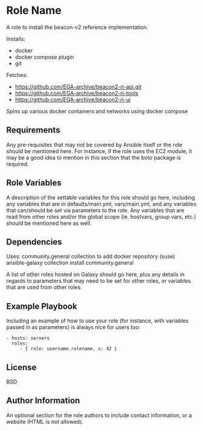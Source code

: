 Role Name
=========

A role to install the beacon-v2 reference implementation.

Installs:
  - docker
  - docker compose plugin
  - git

Fetches:

  - https://github.com/EGA-archive/beacon2-ri-api.git
  - https://github.com/EGA-archive/beacon2-ri-tools 
  - https://github.com/EGA-archive/beacon2-ri-ui

Spins up various docker containers and networks using docker compose

Requirements
------------

Any pre-requisites that may not be covered by Ansible itself or the role should be mentioned here. For instance, if the role uses the EC2 module, it may be a good idea to mention in this section that the boto package is required.

Role Variables
--------------

A description of the settable variables for this role should go here, including any variables that are in defaults/main.yml, vars/main.yml, and any variables that can/should be set via parameters to the role. Any variables that are read from other roles and/or the global scope (ie. hostvars, group vars, etc.) should be mentioned here as well.

Dependencies
------------

Uses:
  community.general collection to add docker repository (suse)
ansible-galaxy collection install community.general

A list of other roles hosted on Galaxy should go here, plus any details in regards to parameters that may need to be set for other roles, or variables that are used from other roles.

Example Playbook
----------------

Including an example of how to use your role (for instance, with variables passed in as parameters) is always nice for users too:

    - hosts: servers
      roles:
         - { role: username.rolename, x: 42 }

License
-------

BSD

Author Information
------------------

An optional section for the role authors to include contact information, or a website (HTML is not allowed).
